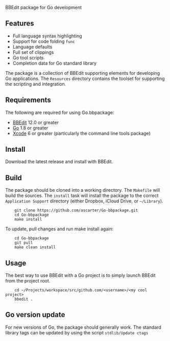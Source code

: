 BBEdit package for Go development

Features
--------

* Full language syntax highlighting
* Support for code folding `func`
* Language defaults
* Full set of clippings
* Go tool scripts
* Completion data for Go standard library

The package is a collection of BBEdit supporting elements for developing Go applications. The `Resources` directory contains the toolset for supporting the scripting and integration.

## Requirements

The following are required for using Go.bbpackage:

* [BBEdit](http://barebones.com/products/bbedit) 12.0 or greater
* [Go](https://golang.org/dl/) 1.8 or greater
* [Xcode](https://developer.apple.com/xcode/) 6 or greater (particularly the command line tools package)

## Install

Download the latest release and install with BBEdit.

## Build

The package should be cloned into a working directory. The `Makefile` will build the sources. The `install` task will install the package to the correct `Application Support` directory (either Dropbox, iCloud Drive, or `~/Library`).

        git clone https://github.com/ascarter/Go-bbpackage.git
        cd Go-bbpackage
        make install

To update, pull changes and run make install again:

        cd Go-bbpackage
        git pull
        make clean install

## Usage

The best way to use BBEdit with a Go project is to simply launch BBEdit from the project root.

        cd ~/Projects/workspace/src/github.com/<username>/<my cool project>
        bbedit .

## Go version update

For new versions of Go, the package should generally work. The standard library tags can be updated by using the script `stdlib/Update ctags`
